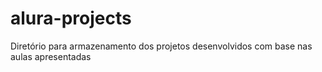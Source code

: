 # alura-projects
Diretório para armazenamento dos projetos desenvolvidos com base nas aulas apresentadas
